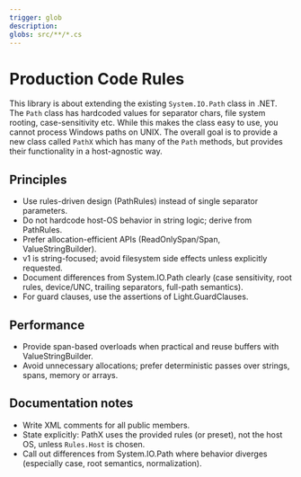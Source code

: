 ```yaml
---
trigger: glob
description: 
globs: src/**/*.cs
---
```


# Production Code Rules

This library is about extending the existing `System.IO.Path` class in .NET. The `Path` class has hardcoded values for separator chars, file system rooting, case-sensitivity etc. While this makes the class easy to use, you cannot process Windows paths on UNIX. The overall goal is to provide a new class called `PathX` which has many of the `Path` methods, but provides their functionality in a host-agnostic way.

## Principles

- Use rules-driven design (PathRules) instead of single separator parameters.
- Do not hardcode host-OS behavior in string logic; derive from PathRules.
- Prefer allocation-efficient APIs (ReadOnlySpan/Span, ValueStringBuilder).
- v1 is string-focused; avoid filesystem side effects unless explicitly requested.
- Document differences from System.IO.Path clearly (case sensitivity, root rules, device/UNC, trailing separators, full-path semantics).
- For guard clauses, use the assertions of Light.GuardClauses.

## Performance

- Provide span-based overloads when practical and reuse buffers with ValueStringBuilder.
- Avoid unnecessary allocations; prefer deterministic passes over strings, spans, memory or arrays.

## Documentation notes

- Write XML comments for all public members.
- State explicitly: PathX uses the provided rules (or preset), not the host OS, unless `Rules.Host` is chosen.
- Call out differences from System.IO.Path where behavior diverges (especially case, root semantics, normalization).